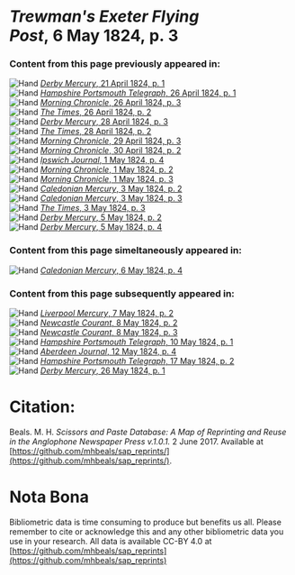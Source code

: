 # *Trewman's Exeter Flying Post*, 6 May 1824, p. 3  
  
### Content from this page previously appeared in:  
![Hand](http://scissorsandpaste.net/wp-content/uploads/2017/06/smallhandpointer.png) [*Derby Mercury*, 21 April 1824, p. 1](https://mhbeals.github.io/sap_html/Derby-Mercury/Derby-Mercury-21-April-1824-p-1)  
![Hand](http://scissorsandpaste.net/wp-content/uploads/2017/06/smallhandpointer.png) [*Hampshire Portsmouth Telegraph*, 26 April 1824, p. 1](https://mhbeals.github.io/sap_html/Hampshire-Portsmouth-Telegraph/Hampshire-Portsmouth-Telegraph-26-April-1824-p-1)  
![Hand](http://scissorsandpaste.net/wp-content/uploads/2017/06/smallhandpointer.png) [*Morning Chronicle*, 26 April 1824, p. 3](https://mhbeals.github.io/sap_html/Morning-Chronicle/Morning-Chronicle-26-April-1824-p-3)  
![Hand](http://scissorsandpaste.net/wp-content/uploads/2017/06/smallhandpointer.png) [*The Times*, 26 April 1824, p. 2](https://mhbeals.github.io/sap_html/The-Times/The-Times-26-April-1824-p-2)  
![Hand](http://scissorsandpaste.net/wp-content/uploads/2017/06/smallhandpointer.png) [*Derby Mercury*, 28 April 1824, p. 3](https://mhbeals.github.io/sap_html/Derby-Mercury/Derby-Mercury-28-April-1824-p-3)  
![Hand](http://scissorsandpaste.net/wp-content/uploads/2017/06/smallhandpointer.png) [*The Times*, 28 April 1824, p. 2](https://mhbeals.github.io/sap_html/The-Times/The-Times-28-April-1824-p-2)  
![Hand](http://scissorsandpaste.net/wp-content/uploads/2017/06/smallhandpointer.png) [*Morning Chronicle*, 29 April 1824, p. 3](https://mhbeals.github.io/sap_html/Morning-Chronicle/Morning-Chronicle-29-April-1824-p-3)  
![Hand](http://scissorsandpaste.net/wp-content/uploads/2017/06/smallhandpointer.png) [*Morning Chronicle*, 30 April 1824, p. 2](https://mhbeals.github.io/sap_html/Morning-Chronicle/Morning-Chronicle-30-April-1824-p-2)  
![Hand](http://scissorsandpaste.net/wp-content/uploads/2017/06/smallhandpointer.png) [*Ipswich Journal*, 1 May 1824, p. 4](https://mhbeals.github.io/sap_html/Ipswich-Journal/Ipswich-Journal-1-May-1824-p-4)  
![Hand](http://scissorsandpaste.net/wp-content/uploads/2017/06/smallhandpointer.png) [*Morning Chronicle*, 1 May 1824, p. 2](https://mhbeals.github.io/sap_html/Morning-Chronicle/Morning-Chronicle-1-May-1824-p-2)  
![Hand](http://scissorsandpaste.net/wp-content/uploads/2017/06/smallhandpointer.png) [*Morning Chronicle*, 1 May 1824, p. 3](https://mhbeals.github.io/sap_html/Morning-Chronicle/Morning-Chronicle-1-May-1824-p-3)  
![Hand](http://scissorsandpaste.net/wp-content/uploads/2017/06/smallhandpointer.png) [*Caledonian Mercury*, 3 May 1824, p. 2](https://mhbeals.github.io/sap_html/Caledonian-Mercury/Caledonian-Mercury-3-May-1824-p-2)  
![Hand](http://scissorsandpaste.net/wp-content/uploads/2017/06/smallhandpointer.png) [*Caledonian Mercury*, 3 May 1824, p. 3](https://mhbeals.github.io/sap_html/Caledonian-Mercury/Caledonian-Mercury-3-May-1824-p-3)  
![Hand](http://scissorsandpaste.net/wp-content/uploads/2017/06/smallhandpointer.png) [*The Times*, 3 May 1824, p. 3](https://mhbeals.github.io/sap_html/The-Times/The-Times-3-May-1824-p-3)  
![Hand](http://scissorsandpaste.net/wp-content/uploads/2017/06/smallhandpointer.png) [*Derby Mercury*, 5 May 1824, p. 2](https://mhbeals.github.io/sap_html/Derby-Mercury/Derby-Mercury-5-May-1824-p-2)  
![Hand](http://scissorsandpaste.net/wp-content/uploads/2017/06/smallhandpointer.png) [*Derby Mercury*, 5 May 1824, p. 4](https://mhbeals.github.io/sap_html/Derby-Mercury/Derby-Mercury-5-May-1824-p-4)  
  
### Content from this page simeltaneously appeared in:  
![Hand](http://scissorsandpaste.net/wp-content/uploads/2017/06/smallhandpointer.png) [*Caledonian Mercury*, 6 May 1824, p. 4](https://mhbeals.github.io/sap_html/Caledonian-Mercury/Caledonian-Mercury-6-May-1824-p-4)  
  
### Content from this page subsequently appeared in:  
![Hand](http://scissorsandpaste.net/wp-content/uploads/2017/06/smallhandpointer.png) [*Liverpool Mercury*, 7 May 1824, p. 2](https://mhbeals.github.io/sap_html/Liverpool-Mercury/Liverpool-Mercury-7-May-1824-p-2)  
![Hand](http://scissorsandpaste.net/wp-content/uploads/2017/06/smallhandpointer.png) [*Newcastle Courant*, 8 May 1824, p. 2](https://mhbeals.github.io/sap_html/Newcastle-Courant/Newcastle-Courant-8-May-1824-p-2)  
![Hand](http://scissorsandpaste.net/wp-content/uploads/2017/06/smallhandpointer.png) [*Newcastle Courant*, 8 May 1824, p. 3](https://mhbeals.github.io/sap_html/Newcastle-Courant/Newcastle-Courant-8-May-1824-p-3)  
![Hand](http://scissorsandpaste.net/wp-content/uploads/2017/06/smallhandpointer.png) [*Hampshire Portsmouth Telegraph*, 10 May 1824, p. 1](https://mhbeals.github.io/sap_html/Hampshire-Portsmouth-Telegraph/Hampshire-Portsmouth-Telegraph-10-May-1824-p-1)  
![Hand](http://scissorsandpaste.net/wp-content/uploads/2017/06/smallhandpointer.png) [*Aberdeen Journal*, 12 May 1824, p. 4](https://mhbeals.github.io/sap_html/Aberdeen-Journal/Aberdeen-Journal-12-May-1824-p-4)  
![Hand](http://scissorsandpaste.net/wp-content/uploads/2017/06/smallhandpointer.png) [*Hampshire Portsmouth Telegraph*, 17 May 1824, p. 2](https://mhbeals.github.io/sap_html/Hampshire-Portsmouth-Telegraph/Hampshire-Portsmouth-Telegraph-17-May-1824-p-2)  
![Hand](http://scissorsandpaste.net/wp-content/uploads/2017/06/smallhandpointer.png) [*Derby Mercury*, 26 May 1824, p. 1](https://mhbeals.github.io/sap_html/Derby-Mercury/Derby-Mercury-26-May-1824-p-1)  


# Citation: 

Beals. M. H. *Scissors and Paste Database: A Map of Reprinting and Reuse in the Anglophone Newspaper Press v.1.0.1.* 2 June 2017. Available at [https://github.com/mhbeals/sap_reprints/](https://github.com/mhbeals/sap_reprints/). 

# Nota Bona

Bibliometric data is time consuming to produce but benefits us all. Please remember to cite or acknowledge this and any other bibliometric data you use in your research. All data is available CC-BY 4.0 at [https://github.com/mhbeals/sap_reprints](https://github.com/mhbeals/sap_reprints)